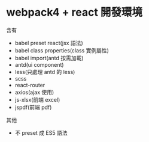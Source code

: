 # webpack4 + react 開發環境

含有

- babel preset react(jsx 語法)
- babel class properties(class 實例屬性)
- babel import(antd 按需加載)
- antd(ui component)
- less(只處理 antd 的 less)
- scss
- react-router
- axios(ajax 使用)
- js-xlsx(前端 excel)
- jspdf(前端 pdf)

其他

- 不 preset 成 ES5 語法
